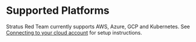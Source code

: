 # Supported Platforms

Stratus Red Team currently supports AWS, Azure, GCP and Kubernetes. 
See [Connecting to your cloud account](https://stratus-red-team.cloud/user-guide/getting-started/#connecting-to-your-cloud-account) for setup instructions.